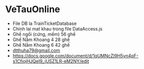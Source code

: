 # VeTauOnline
- File DB la TrainTicketDatabase
- Chinh lai mat khau trong file DataAccess.js
- Ghế ngồi (cứng, mềm) 56 ghế
- Ghế Nằm Khoang 4 28 ghế
- Ghế Nằm Khoang 6 42 ghế
- dtthuha79@gmail.com
- https://docs.google.com/document/d/1qUMNcZl9H5yn4pF-s1CfiojHJQeI9_jUSZ1LR-eM2NY/edit
